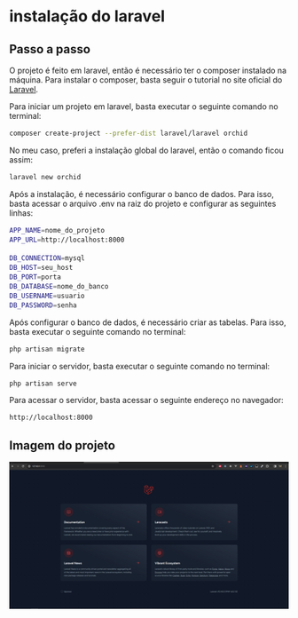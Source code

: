 # instalação do laravel

## Passo a passo
O projeto é feito em laravel, então é necessário ter o composer instalado na máquina. Para instalar o composer, basta seguir o tutorial no site oficial do [Laravel](https://laravel.com/docs/8.x/installation).

Para iniciar um projeto em laravel, basta executar o seguinte comando no terminal:
```bash
composer create-project --prefer-dist laravel/laravel orchid
```

No meu caso, preferi a instalação global do laravel, então o comando ficou assim:
```bash
laravel new orchid
```

Após a instalação, é necessário configurar o banco de dados. Para isso, basta acessar o arquivo .env na raiz do projeto e configurar as seguintes linhas:
```bash
APP_NAME=nome_do_projeto
APP_URL=http://localhost:8000

DB_CONNECTION=mysql
DB_HOST=seu_host
DB_PORT=porta
DB_DATABASE=nome_do_banco
DB_USERNAME=usuario
DB_PASSWORD=senha
```

Após configurar o banco de dados, é necessário criar as tabelas. Para isso, basta executar o seguinte comando no terminal:
```bash
php artisan migrate
```

Para iniciar o servidor, basta executar o seguinte comando no terminal:
```bash
php artisan serve
```

Para acessar o servidor, basta acessar o seguinte endereço no navegador:
```bash
http://localhost:8000
```
## Imagem do projeto

![O projeto deve se mostrar assim](image.png)